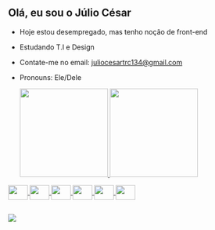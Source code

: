## Olá, eu sou o Júlio César
- Hoje estou desempregado, mas tenho noção de front-end
- Estudando T.I e Design
- Contate-me no email: juliocesartrc134@gmail.com
- Pronouns: Ele/Dele

  <a href="https://github.com/Jelioo">
  <img height="180em" src="https://github-readme-stats.vercel.app/api?username=Jelioo&show_icons=true&theme=dark&include_all_commits=true&count_private=true"/>
  <img height="180em" src="https://github-readme-stats.vercel.app/api/top-langs/?username=Jelioo&layout=compact&langs_count=7&theme=dark"/>
</div>

</div>
 <img align="center"  height="30" width="40" img src= "https://cdn.jsdelivr.net/gh/devicons/devicon/icons/javascript/javascript-original.svg">
 <img align="center"  height="30" width="40" img src= "https://cdn.jsdelivr.net/gh/devicons/devicon/icons/css3/css3-original.svg">
 <img align="center"  height="30" width="40" img src= "https://cdn.jsdelivr.net/gh/devicons/devicon/icons/csharp/csharp-original.svg">
 <img align="center"  height="30" width="40" img src= "https://cdn.jsdelivr.net/gh/devicons/devicon/icons/html5/html5-original.svg">
 <img align="center"  height="30" width="40" img src= "https://cdn.jsdelivr.net/gh/devicons/devicon/icons/photoshop/photoshop-plain.svg">
 <img align="center"  height="30" width="40" img src= "https://cdn.jsdelivr.net/gh/devicons/devicon/icons/canva/canva-original.svg">
</div>

##
</div>
<a href="juliocesartrc134@@gmail.com" target="_blank"><img src="https://img.shields.io/badge/Gmail-D14836?style=for-the-badge&logo=gmail&logoColor=white" target="_blank"></a>
